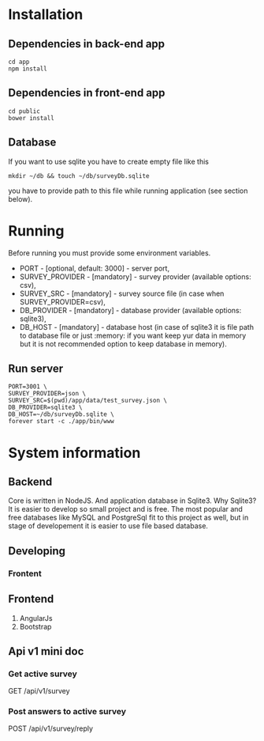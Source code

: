 # Installation

## Dependencies in back-end app
```
cd app
npm install
```

## Dependencies in front-end app
```
cd public
bower install
```

## Database
If you want to use sqlite you have to create empty file like this
```
mkdir ~/db && touch ~/db/surveyDb.sqlite
```
you have to provide path to this file while running application (see section below).

# Running

Before running you must provide some environment variables.

- PORT - [optional, default: 3000] - server port,
- SURVEY_PROVIDER - [mandatory] - survey provider (available options: csv),
- SURVEY_SRC - [mandatory] - survey source file (in case when SURVEY_PROVIDER=csv),
- DB_PROVIDER - [mandatory] - database provider (available options: sqlite3),
- DB_HOST - [mandatory] - database host (in case of sqlite3 it is file path to database file or just :memory: if you want keep yur data in memory but it is not recommended option to keep database in memory).

## Run server

```
PORT=3001 \
SURVEY_PROVIDER=json \
SURVEY_SRC=$(pwd)/app/data/test_survey.json \
DB_PROVIDER=sqlite3 \
DB_HOST=~/db/surveyDb.sqlite \
forever start -c ./app/bin/www
```
# System information

## Backend

Core is written in NodeJS. And application database in Sqlite3.
Why Sqlite3?
It is easier to develop so small project and is free. The most popular and free databases like MySQL and PostgreSql fit to this project as well, but in stage of developement it is easier to use file based database.

## Developing

### Frontent



## Frontend

1. AngularJs
2. Bootstrap

## Api v1 mini doc

### Get active survey
GET /api/v1/survey

### Post answers to active survey
POST /api/v1/survey/reply